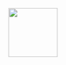 <div id="header" align="center">
  <img src="https://media.giphy.com/media/wvQIqJyNBOCjK/giphy.gif" width="100" />
</div>
